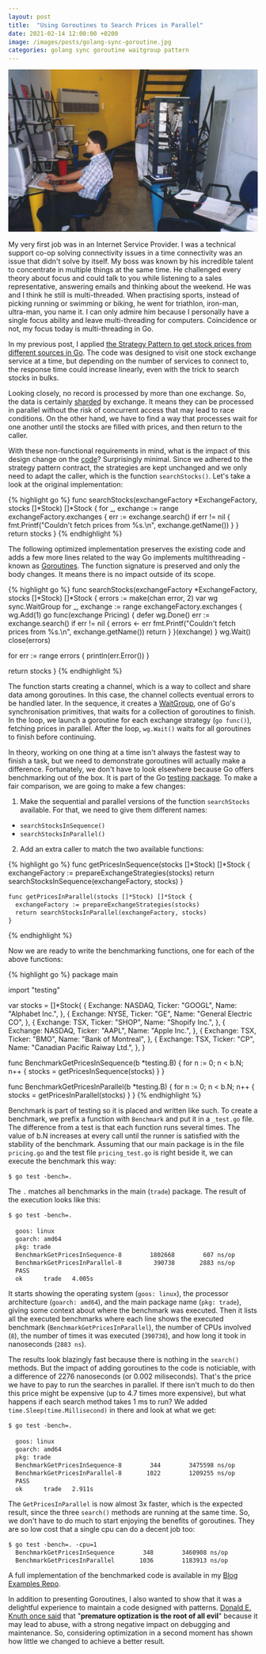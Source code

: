 ```yaml
---
layout: post
title:  "Using Goroutines to Search Prices in Parallel"
date: 2021-02-14 12:00:00 +0200
image: /images/posts/golang-sync-goroutine.jpg
categories: golang sync goroutine waitgroup pattern
---
```


![Stock Prices](/images/posts/golang-sync-goroutine.jpg)

My very first job was in an Internet Service Provider. I was a technical support co-op solving connectivity issues in a time connectivity was an issue that didn't solve by itself. My boss was known by his incredible talent to concentrate in multiple things at the same time. He challenged every theory about focus and could talk to you while listening to a sales representative, answering emails and thinking about the weekend. He was and I think he still is multi-threaded. When practising sports, instead of picking running or swimming or biking, he went for triathlon, iron-man, ultra-man, you name it. I can only admire him because I personally have a single focus ability and leave multi-threading for computers. Coincidence or not, my focus today is multi-threading in Go.

<!-- more -->

In my previous post, I applied [the Strategy Pattern to get stock prices from different sources in Go](/2021/02/golang-strategy-pattern.html). The code was designed to visit one stock exchange service at a time, but depending on the number of services to connect to, the response time could increase linearly, even with the trick to search stocks in bulks.

Looking closely, no record is processed by more than one exchange. So, the data is certainly [sharded](https://en.wikipedia.org/wiki/Shard_(database_architecture)) by exchange. It means they can be processed in parallel without the risk of concurrent access that may lead to race conditions. On the other hand, we have to find a way that processes wait for one another until the stocks are filled with prices, and then return to the caller.

With these non-functional requirements in mind, what is the impact of this design change on the [code](https://play.golang.org/p/pL7qtlgPwqL)? Surprisingly minimal. Since we adhered to the strategy pattern contract, the strategies are kept unchanged and we only need to adapt the caller, which is the function `searchStocks()`.  Let's take a look at the original implementation:

{% highlight go %}
func searchStocks(exchangeFactory *ExchangeFactory, stocks []*Stock) []*Stock {
  for _, exchange := range exchangeFactory.exchanges {
    err := exchange.search()
    if err != nil {
      fmt.Printf("Couldn't fetch prices from %s.\n", exchange.getName())
    }
  }
  return stocks
}
{% endhighlight %}

The following optimized implementation preserves the existing code and adds a few more lines related to the way Go implements multithreading - known as [Goroutines](https://gobyexample.com/goroutines). The function signature is preserved and only the body changes. It means there is no impact outside of its scope.

{% highlight go %}
func searchStocks(exchangeFactory *ExchangeFactory, stocks []*Stock) []*Stock {
  errors := make(chan error, 2)
  var wg sync.WaitGroup
  for _, exchange := range exchangeFactory.exchanges {
    wg.Add(1)
    go func(exchange Pricing) {
      defer wg.Done()
      err := exchange.search()
      if err != nil {
        errors <- err
        fmt.Printf("Couldn't fetch prices from %s.\n", exchange.getName())
        return
      }
    }(exchange)
  }
  wg.Wait()
  close(errors)

  for err := range errors {
    println(err.Error())
  }

  return stocks
}
{% endhighlight %}

The function starts creating a channel, which is a way to collect and share data among goroutines. In this case, the channel collects eventual errors to be handled later. In the sequence, it creates a [WaitGroup](https://golang.org/pkg/sync/#WaitGroup), one of Go's synchronisation primitives, that waits for a collection of goroutines to finish. In the loop, we launch a goroutine for each exchange strategy (`go func()`), fetching prices in parallel. After the loop, `wg.Wait()` waits for all goroutines to finish before continuing.

In theory, working on one thing at a time isn't always the fastest way to finish a task, but we need to demonstrate goroutines will actually make a difference. Fortunately, we don't have to look elsewhere because Go offers benchmarking out of the box. It is part of the Go [testing package](https://golang.org/pkg/testing/). To make a fair comparison, we are going to make a few changes:

1. Make the sequential and parallel versions of the function `searchStocks` available. For that, we need to give them different names:
  - `searchStocksInSequence()`
  - `searchStocksInParallel()`

2. Add an extra caller to match the two available functions:
   
{% highlight go %}
    func getPricesInSequence(stocks []*Stock) []*Stock {
      exchangeFactory := prepareExchangeStrategies(stocks)
      return searchStocksInSequence(exchangeFactory, stocks) 
    }

    func getPricesInParallel(stocks []*Stock) []*Stock {
      exchangeFactory := prepareExchangeStrategies(stocks)
      return searchStocksInParallel(exchangeFactory, stocks)
    }
{% endhighlight %}
       
Now we are ready to write the benchmarking functions, one for each of the above functions:

{% highlight go %}
package main

import "testing"

var stocks = []*Stock{
  {
    Exchange: NASDAQ,
    Ticker:   "GOOGL",
    Name:     "Alphabet Inc.",
  }, {
    Exchange: NYSE,
    Ticker:   "GE",
    Name:     "General Electric CO",
  }, {
    Exchange: TSX,
    Ticker:   "SHOP",
    Name:     "Shopify Inc.",
  }, {
    Exchange: NASDAQ,
    Ticker:   "AAPL",
    Name:     "Apple Inc.",
  }, {
    Exchange: TSX,
    Ticker:   "BMO",
    Name:     "Bank of Montreal",
  }, {
    Exchange: TSX,
    Ticker:   "CP",
    Name:     "Canadian Pacific Raiway Ltd.",
  },
}

func BenchmarkGetPricesInSequence(b *testing.B) {
  for n := 0; n < b.N; n++ {
    stocks = getPricesInSequence(stocks)
  }
}

func BenchmarkGetPricesInParallel(b *testing.B) {
  for n := 0; n < b.N; n++ {
    stocks = getPricesInParallel(stocks)
  }
}
{% endhighlight %}

Benchmark is part of testing so it is placed and written like such. To create a benchmark, we prefix a function with `Benchmark` and put it in a `_test.go` file. The difference from a test is that each function runs several times. The value of b.N increases at every call until the runner is satisfied with the stability of the benchmark. Assuming that our main package is in the file `pricing.go` and the test file `pricing_test.go` is right beside it, we can execute the benchmark this way:

    $ go test -bench=.

The `.` matches all benchmarks in the main (`trade`) package. The result of the execution looks like this:

```
$ go test -bench=.

  goos: linux
  goarch: amd64
  pkg: trade
  BenchmarkGetPricesInSequence-8        1802668        607 ns/op
  BenchmarkGetPricesInParallel-8         390738       2883 ns/op
  PASS
  ok      trade   4.005s
```

It starts showing the operating system (`goos: linux`), the processor architecture (`goarch: amd64`), and the main package name (`pkg: trade`), giving some context about where the benchmark was executed. Then it lists all the executed benchmarks where each line shows the executed benchmark (`BenchmarkGetPricesInParallel`), the number of CPUs involved (`8`), the number of times it was executed (`390738`), and how long it took in nanoseconds (`2883 ns`).

The results look blazingly fast because there is nothing in the `search()` methods. But the impact of adding goroutines to the code is noticiable, with a difference of 2276 nanoseconds (or 0.002 miliseconds). That's the price we have to pay to run the searches in parallel. If there isn't much to do then this price might be expensive (up to 4.7 times more expensive), but what happens if each search method takes 1 ms to run? We added `time.Sleep(time.Millisecond)` in there and look at what we get:

```
$ go test -bench=.

  goos: linux
  goarch: amd64
  pkg: trade
  BenchmarkGetPricesInSequence-8        344        3475598 ns/op
  BenchmarkGetPricesInParallel-8       1022        1209255 ns/op
  PASS
  ok      trade   2.911s
```
The `GetPricesInParallel` is now almost 3x faster, which is the expected result, since the three `search()` methods are running at the same time. So, we don't have to do much to start enjoying the benefits of goroutines. They are so low cost that a single cpu can do a decent job too:

```
$ go test -bench=. -cpu=1
  BenchmarkGetPricesInSequence        348        3460908 ns/op
  BenchmarkGetPricesInParallel       1036        1183913 ns/op
```

A full implementation of the benchmarked code is available in my [Blog Examples Repo](https://github.com/htmfilho/blog-examples/tree/d4d109d453c4f44a80ad294fa9f8c226a403fa9a/trade).

In addition to presenting Goroutines, I also wanted to show that it was a delightful experience to maintain a code designed with patterns. [Donald E. Knuth once said](https://pic.plover.com/knuth-GOTO.pdf) that "__premature optization is the root of all evil__" because it may lead to abuse, with a strong negative impact on debugging and maintenance. So, considering optimization in a second moment has shown how little we changed to achieve a better result.